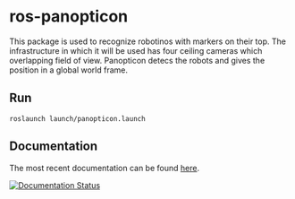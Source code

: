 # ros-panopticon

This package is used to recognize robotinos with markers on their top. The infrastructure in which it will be used has four ceiling cameras which overlapping field of view. Panopticon detecs the robots and gives the position in a global world frame. 

## Run

	roslaunch launch/panopticon.launch

## Documentation

The most recent documentation can be found [here](http://ros-panopticon.readthedocs.org/en/latest/?).

[![Documentation Status](https://readthedocs.org/projects/ros-panopticon/badge/?version=latest)](http://ros-panopticon.readthedocs.org/en/latest/?badge=latest)




